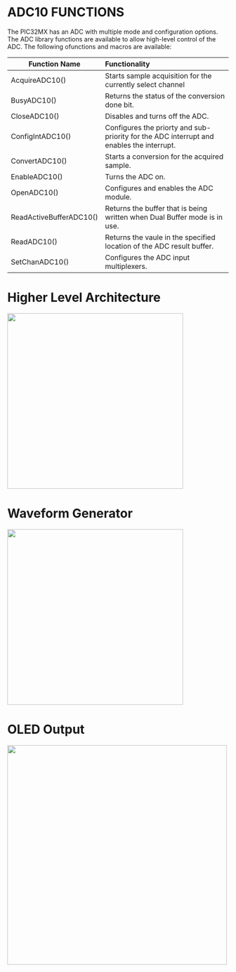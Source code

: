 # ADC10 FUNCTIONS 

The PIC32MX has an ADC with multiple mode and configuration options. The ADC library functions are available to allow high-level control of the ADC. The following ofunctions and macros are available:

| Function Name              | Functionality           |
| -------------------------- |:------------------------|
| AcquireADC10()             |  Starts sample acquisition for the currently select channel |
| BusyADC10()                |  Returns the status of the conversion done bit.             |
| CloseADC10()               |  Disables and turns off the ADC.                            |
| ConfigIntADC10()           |  Configures the priorty and sub-priority for the ADC interrupt and enables the interrupt. |
| ConvertADC10()             |  Starts a conversion for the acquired sample.               |
| EnableADC10()              |  Turns the ADC on.                                          |
| OpenADC10()                |  Configures and enables the ADC module.                     |
| ReadActiveBufferADC10()    |  Returns the buffer that is being written when Dual Buffer mode is in use.                |
| ReadADC10()                |  Returns the vaule in the specified location of the ADC result buffer.                    |
| SetChanADC10()             |  Configures the ADC input multiplexers.                     |

# Higher Level Architecture
<img src="https://cloud.githubusercontent.com/assets/6227984/12070777/d4cd4eee-b056-11e5-83ab-c3cd6b2e807f.png" width=400>

# Waveform Generator

<img src="https://cloud.githubusercontent.com/assets/6227984/12061086/72ec58c0-af4b-11e5-9ceb-9c8c1c69edc3.png" width = 400>

# OLED Output

<img src="https://cloud.githubusercontent.com/assets/6227984/12061283/e3db574e-af4f-11e5-8c3a-d269e0f29774.gif" width=500>
